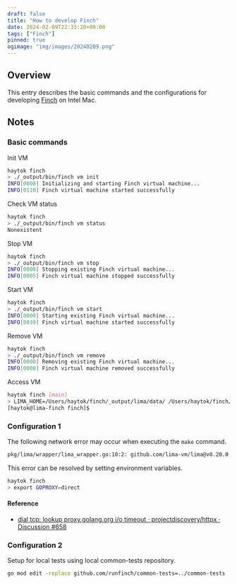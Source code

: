 ```yaml
---
draft: false
title: "How to develop Finch"
date: 2024-02-09T22:33:20+09:00
tags: ["Finch"]
pinned: true
ogimage: "img/images/20240209.png"
---
```


## Overview

This entry describes the basic commands and the configurations for developing [Finch](https://github.com/runfinch/finch) on Intel Mac.

## Notes

### Basic commands

Init VM

```bash
haytok finch
> ./_output/bin/finch vm init
INFO[0000] Initializing and starting Finch virtual machine...
INFO[0110] Finch virtual machine started successfully
```

Check VM status

```bash
haytok finch
> ./_output/bin/finch vm status
Nonexistent
```

Stop VM

```bash
haytok finch 
> ./_output/bin/finch vm stop
INFO[0000] Stopping existing Finch virtual machine...
INFO[0005] Finch virtual machine stopped successfully
```

Start VM

```bash
haytok finch 
> ./_output/bin/finch vm start
INFO[0000] Starting existing Finch virtual machine...
INFO[0039] Finch virtual machine started successfully
```

Remove VM

```bash
haytok finch 
> ./_output/bin/finch vm remove
INFO[0000] Removing existing Finch virtual machine...
INFO[0000] Finch virtual machine removed successfully
```
Access VM

```bash
haytok finch [main]
> LIMA_HOME=/Users/haytok/finch/_output/lima/data/ /Users/haytok/finch/_output/lima/bin/limactl shell finch
[haytok@lima-finch finch]$
```

### Configuration 1

The following network error may occur when executing the `make` command.

```bash
pkg/lima/wrapper/lima_wrapper.go:10:2: github.com/lima-vm/lima@v0.20.0: Get "https://proxy.golang.org/github.com/lima-vm/lima/@v/v0.20.0.zip": dial tcp: lookup proxy.golang.org: i/o timeout
```

This error can be resolved by setting environment variables.

```bash
haytok finch
> export GOPROXY=direct
```

#### Reference

- [dial tcp: lookup proxy.golang.org i/o timeout · projectdiscovery/httpx · Discussion #658](https://github.com/projectdiscovery/httpx/discussions/658)

### Configuration 2

Setup for local tests using local common-tests repository.

```bash
go mod edit -replace github.com/runfinch/common-tests=../common-tests
```
